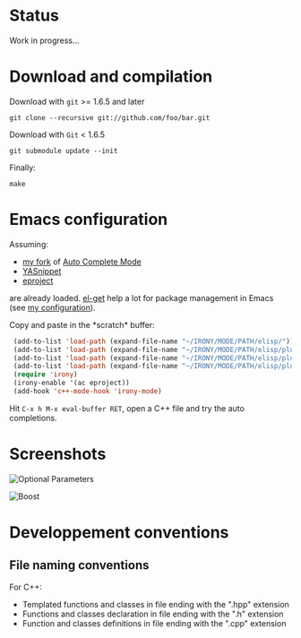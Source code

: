 # Status

Work in progress...


# Download and compilation

Download with `git` >= 1.6.5 and later

    git clone --recursive git://github.com/foo/bar.git

Download with `Git` < 1.6.5

    git submodule update --init

Finally:

    make


# Emacs configuration

Assuming:

* [my fork](https://github.com/Sarcasm/auto-complete/) of
  [Auto Complete Mode](http://cx4a.org/software/auto-complete/)
* [YASnippet](http://code.google.com/p/yasnippet/)
* [eproject](https://github.com/jrockway/eproject)

are already loaded. [el-get](https://github.com/dimitri/el-get) help a
lot for package management in Emacs (see
[my configuration](https://github.com/Sarcasm/.emacs.d/blob/master/sarcasm-elisp/sarcasm-el-get.el)).

Copy and paste in the \*scratch\* buffer:

~~~~~ el
 (add-to-list 'load-path (expand-file-name "~/IRONY/MODE/PATH/elisp/"))
 (add-to-list 'load-path (expand-file-name "~/IRONY/MODE/PATH/elisp/plugins/"))
 (add-to-list 'load-path (expand-file-name "~/IRONY/MODE/PATH/elisp/plugins/posn-on-screen"))
 (add-to-list 'load-path (expand-file-name "~/IRONY/MODE/PATH/elisp/plugins/popup-frame"))
 (require 'irony)
 (irony-enable '(ac eproject))
 (add-hook 'c++-mode-hook 'irony-mode)
~~~~~

Hit `C-x h M-x eval-buffer RET`, open a C++ file and try the auto completions.


# Screenshots

![Optional Parameters](./irony-mode/raw/master/screenshots/optional-parameters.png)

![Boost](./irony-mode/raw/master/screenshots/boost-example.png)


# Developpement conventions

## File naming conventions

For C++:

* Templated functions and classes in file ending with the ".hpp"
  extension
* Functions and classes declaration in file ending with the ".h"
  extension
* Function and classes definitions in file ending with the ".cpp"
  extension
